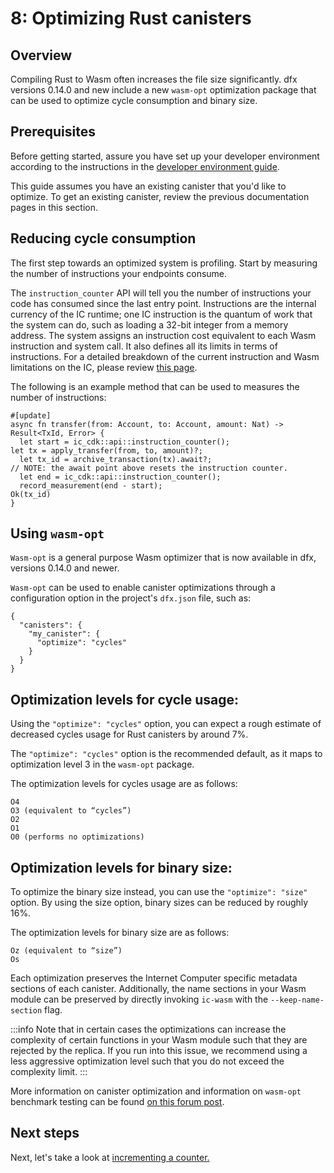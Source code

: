 # 8: Optimizing Rust canisters

## Overview
Compiling Rust to Wasm often increases the file size significantly. dfx versions 0.14.0 and new include a new `wasm-opt` optimization package that can be used to optimize cycle consumption and binary size. 

## Prerequisites

Before getting started, assure you have set up your developer environment according to the instructions in the [developer environment guide](./3-dev-env.md).

This guide assumes you have an existing canister that you'd like to optimize. To get an existing canister, review the previous documentation pages in this section. 

## Reducing cycle consumption
The first step towards an optimized system is profiling. Start by measuring the number of instructions your endpoints consume.

The `instruction_counter` API will tell you the number of instructions your code has consumed since the last entry point. Instructions are the internal currency of the IC runtime; one IC instruction is the quantum of work that the system can do, such as loading a 32-bit integer from a memory address. The system assigns an instruction cost equivalent to each Wasm instruction and system call. It also defines all its limits in terms of instructions. For a detailed breakdown of the current instruction and Wasm limitations on the IC, please review [this page](../../backend/resource-limits.md).


The following is an example method that can be used to measures the number of instructions:

```
#[update]
async fn transfer(from: Account, to: Account, amount: Nat) -> Result<TxId, Error> {
  let start = ic_cdk::api::instruction_counter();
let tx = apply_transfer(from, to, amount)?;
  let tx_id = archive_transaction(tx).await?;
// NOTE: the await point above resets the instruction counter.
  let end = ic_cdk::api::instruction_counter();
  record_measurement(end - start);
Ok(tx_id)
}
```

## Using `wasm-opt`

`Wasm-opt` is a general purpose Wasm optimizer that is now available in dfx, versions 0.14.0 and newer. 

`Wasm-opt` can be used to enable canister optimizations through a configuration option in the project's `dfx.json` file, such as:

```
{
  "canisters": {
    "my_canister": {
      "optimize": "cycles"
    }
  }
}
```

## Optimization levels for cycle usage:

Using the `"optimize": "cycles"` option, you can expect a rough estimate of decreased cycles usage for Rust canisters by around 7%. 

The `"optimize": "cycles"` option is the recommended default, as it maps to optimization level 3 in the `wasm-opt` package. 

The optimization levels for cycles usage are as follows:

```
O4
O3 (equivalent to “cycles”)
O2
O1
O0 (performs no optimizations)
```

## Optimization levels for binary size:

To optimize the binary size instead, you can use the `"optimize": "size"` option. By using the size option, binary sizes can be reduced by roughly 16%. 

The optimization levels for binary size are as follows:

```
Oz (equivalent to “size”)
Os
```

Each optimization preserves the Internet Computer specific metadata sections of each canister. Additionally, the name sections in your Wasm module can be preserved by directly invoking `ic-wasm` with the `--keep-name-section` flag.

:::info
Note that in certain cases the optimizations can increase the complexity of certain functions in your Wasm module such that they are rejected by the replica. If you run into this issue, we recommend using a less aggressive optimization level such that you do not exceed the complexity limit.
:::

More information on canister optimization and information on `wasm-opt` benchmark testing can be found [on this forum post](https://forum.dfinity.org/t/canister-optimizer-available-in-dfx-0-14-0/21157).

## Next steps

Next, let's take a look at [incrementing a counter.](9-counter.md)
